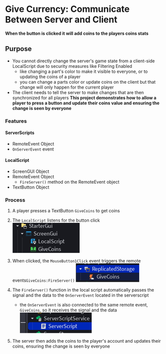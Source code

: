 # Give Currency: Communicate Between Server and Client
**When the button is clicked it will add coins to the players coins stats**
## Purpose
- You cannot directly change the server's game state from a client-side LocalScript due to security measures like Filtering Enabled
    - like changing a part's color to make it visible to everyone, or to updating the coins of a player
    - you can change a parts color or update coins on the client but that change will only happen for the current player
- The client needs to tell the server to make changes that are then synchronized for all players
**This project demonstrates how to allow a player to press a button and update their coins value and ensuring the change is seen by everyone**

### Features
#### ServerScripts
- RemoteEvent Object
- `OnServerEvent` event

#### LocalScript
- ScreenGUI Object
- RemoteEvent Object
    - `FireServer()` method on the RemoteEvent object
- TextButton Object



### Process
1. A player presses a TextButton `GiveCoins` to get coins
2. The `LocalScript` listens for the button click
    ![give-currency-startergui](images/give-currency-startergui.png)

3. When clicked, the `MouseButton1Click` event triggers the remote events`GiveCoins:FireServer()`
    ![give-currency-remote-event](images/give-currency-remote-event.png)

4. The `FireServer()` function in the local script automatically passes the signal and the data to the `OnServerEvent` located in the serverscript
    - the `OnServerEvent` is also connected to the same remote event, `GiveCoins`, so it receives the signal and the data
    ![alt text](images/give-currency-server-script.png)
5. The server then adds the coins to the player's account and updates their coins, ensuring the change is seen by everyone
